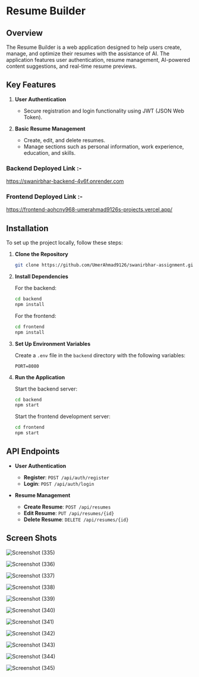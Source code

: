 # Resume Builder

## Overview
The Resume Builder is a web application designed to help users create, manage, and optimize their resumes with the assistance of AI. The application features user authentication, resume management, AI-powered content suggestions, and real-time resume previews.

## Key Features

1. **User Authentication**
   - Secure registration and login functionality using JWT (JSON Web Token).

2. **Basic Resume Management**
   - Create, edit, and delete resumes.
   - Manage sections such as personal information, work experience, education, and skills.

### Backend Deployed Link :-
 https://swanirbhar-backend-4v6f.onrender.com

### Frontend Deployed Link :-
https://frontend-aohcny968-umerahmad9126s-projects.vercel.app/

 

## Installation

To set up the project locally, follow these steps:

1. **Clone the Repository**

   ```bash
   git clone https://github.com/UmerAhmad9126/swanirbhar-assignment.git
   ```

2. **Install Dependencies**

   For the backend:
   ```bash
   cd backend
   npm install
   ```

   For the frontend:
   ```bash
   cd frontend
   npm install
   ```

3. **Set Up Environment Variables**

   Create a `.env` file in the `backend` directory with the following variables:

   ```
   PORT=8080
   ```

4. **Run the Application**

   Start the backend server:

   ```bash
   cd backend
   npm start
   ```

   Start the frontend development server:

   ```bash
   cd frontend
   npm start
   ```

## API Endpoints

- **User Authentication**
  - **Register**: `POST /api/auth/register`
  - **Login**: `POST /api/auth/login`

- **Resume Management**
  - **Create Resume**: `POST /api/resumes`
  - **Edit Resume**: `PUT /api/resumes/{id}`
  - **Delete Resume**: `DELETE /api/resumes/{id}`


 ## Screen Shots 


![Screenshot (335)](https://github.com/user-attachments/assets/adb64b1c-9528-4e38-98c4-1b8117c2f626)

![Screenshot (336)](https://github.com/user-attachments/assets/62b2afde-3131-4885-b2e7-9f25465e23d9)

![Screenshot (337)](https://github.com/user-attachments/assets/1b1653d7-5226-4a30-99ce-e238b5f82520)

![Screenshot (338)](https://github.com/user-attachments/assets/f480b7c8-5d87-4860-afcd-c6ba21fd2a51)

![Screenshot (339)](https://github.com/user-attachments/assets/5c56fd08-2188-4e45-916e-f43385496f2f)

![Screenshot (340)](https://github.com/user-attachments/assets/c7e53e69-15c3-46a4-9601-d01bb9e5a8c5)

![Screenshot (341)](https://github.com/user-attachments/assets/1fba41a7-c90f-43ed-9fe0-9e2902719ac3)

![Screenshot (342)](https://github.com/user-attachments/assets/9684a32d-89a0-4cf8-be84-1f3a8538b8d7)

![Screenshot (343)](https://github.com/user-attachments/assets/fb6f040b-fe26-44c3-bd7b-ea4f885dc36c) 

![Screenshot (344)](https://github.com/user-attachments/assets/a233739f-9db6-4ad5-a35a-8696097c1193)

![Screenshot (345)](https://github.com/user-attachments/assets/8e1d100f-0a37-4691-bf3b-64fac60282fa)
